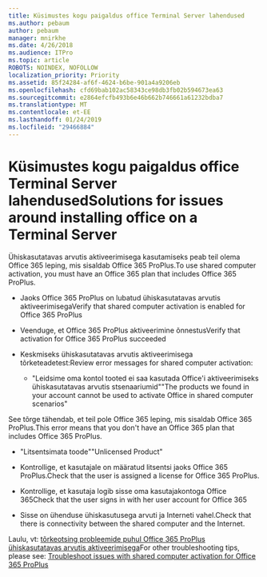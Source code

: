 ```yaml
---
title: Küsimustes kogu paigaldus office Terminal Server lahendused
ms.author: pebaum
author: pebaum
manager: mnirkhe
ms.date: 4/26/2018
ms.audience: ITPro
ms.topic: article
ROBOTS: NOINDEX, NOFOLLOW
localization_priority: Priority
ms.assetid: 85f24284-af6f-4624-b6be-901a4a9206eb
ms.openlocfilehash: cfd69bab102ac58343ce98db3fb02b594673ea63
ms.sourcegitcommit: e2864efcfb493b6e46b662b746661a61232bdba7
ms.translationtype: MT
ms.contentlocale: et-EE
ms.lasthandoff: 01/24/2019
ms.locfileid: "29466884"
---
```

# <a name="solutions-for-issues-around-installing-office-on-a-terminal-server"></a><span data-ttu-id="a022e-102">Küsimustes kogu paigaldus office Terminal Server lahendused</span><span class="sxs-lookup"><span data-stu-id="a022e-102">Solutions for issues around installing office on a Terminal Server</span></span>

<span data-ttu-id="a022e-103">Ühiskasutatavas arvutis aktiveerimisega kasutamiseks peab teil olema Office 365 leping, mis sisaldab Office 365 ProPlus.</span><span class="sxs-lookup"><span data-stu-id="a022e-103">To use shared computer activation, you must have an Office 365 plan that includes Office 365 ProPlus.</span></span>
  
- <span data-ttu-id="a022e-104">Jaoks Office 365 ProPlus on lubatud ühiskasutatavas arvutis aktiveerimisega</span><span class="sxs-lookup"><span data-stu-id="a022e-104">Verify that shared computer activation is enabled for Office 365 ProPlus</span></span>
    
- <span data-ttu-id="a022e-105">Veenduge, et Office 365 ProPlus aktiveerimine õnnestus</span><span class="sxs-lookup"><span data-stu-id="a022e-105">Verify that activation for Office 365 ProPlus succeeded</span></span>
    
- <span data-ttu-id="a022e-106">Keskmiseks ühiskasutatavas arvutis aktiveerimisega tõrketeadetest:</span><span class="sxs-lookup"><span data-stu-id="a022e-106">Review error messages for shared computer activation:</span></span>
    
  - <span data-ttu-id="a022e-107">"Leidsime oma kontol tooted ei saa kasutada Office'i aktiveerimiseks ühiskasutatavas arvutis stsenaariumid"</span><span class="sxs-lookup"><span data-stu-id="a022e-107">"The products we found in your account cannot be used to activate Office in shared computer scenarios"</span></span>
  
<span data-ttu-id="a022e-108">See tõrge tähendab, et teil pole Office 365 leping, mis sisaldab Office 365 ProPlus.</span><span class="sxs-lookup"><span data-stu-id="a022e-108">This error means that you don't have an Office 365 plan that includes Office 365 ProPlus.</span></span>
    
  - <span data-ttu-id="a022e-109">"Litsentsimata toode"</span><span class="sxs-lookup"><span data-stu-id="a022e-109">"Unlicensed Product"</span></span>
    
  - <span data-ttu-id="a022e-110">Kontrollige, et kasutajale on määratud litsentsi jaoks Office 365 ProPlus.</span><span class="sxs-lookup"><span data-stu-id="a022e-110">Check that the user is assigned a license for Office 365 ProPlus.</span></span>
    
  - <span data-ttu-id="a022e-111">Kontrollige, et kasutaja logib sisse oma kasutajakontoga Office 365</span><span class="sxs-lookup"><span data-stu-id="a022e-111">Check that the user signs in with her user account for Office 365</span></span>
    
  - <span data-ttu-id="a022e-112">Sisse on ühenduse ühiskasutusega arvuti ja Interneti vahel.</span><span class="sxs-lookup"><span data-stu-id="a022e-112">Check that there is connectivity between the shared computer and the Internet.</span></span>
    
<span data-ttu-id="a022e-113">Laulu, vt: [tõrkeotsing probleemide puhul Office 365 ProPlus ühiskasutatavas arvutis aktiveerimisega](https://docs.microsoft.com/DeployOffice/troubleshoot-issues-with-shared-computer-activation-for-office-365-proplus)</span><span class="sxs-lookup"><span data-stu-id="a022e-113">For other troubleshooting tips, please see: [Troubleshoot issues with shared computer activation for Office 365 ProPlus](https://docs.microsoft.com/DeployOffice/troubleshoot-issues-with-shared-computer-activation-for-office-365-proplus)</span></span>
  

